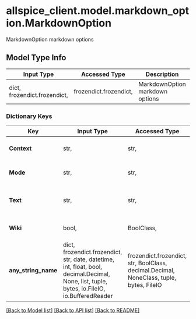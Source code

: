 # allspice_client.model.markdown_option.MarkdownOption

MarkdownOption markdown options

## Model Type Info
Input Type | Accessed Type | Description | Notes
------------ | ------------- | ------------- | -------------
dict, frozendict.frozendict,  | frozendict.frozendict,  | MarkdownOption markdown options | 

### Dictionary Keys
Key | Input Type | Accessed Type | Description | Notes
------------ | ------------- | ------------- | ------------- | -------------
**Context** | str,  | str,  | Context to render  in: body | [optional] 
**Mode** | str,  | str,  | Mode to render  in: body | [optional] 
**Text** | str,  | str,  | Text markdown to render  in: body | [optional] 
**Wiki** | bool,  | BoolClass,  | Is it a wiki page ?  in: body | [optional] 
**any_string_name** | dict, frozendict.frozendict, str, date, datetime, int, float, bool, decimal.Decimal, None, list, tuple, bytes, io.FileIO, io.BufferedReader | frozendict.frozendict, str, BoolClass, decimal.Decimal, NoneClass, tuple, bytes, FileIO | any string name can be used but the value must be the correct type | [optional]

[[Back to Model list]](../../README.md#documentation-for-models) [[Back to API list]](../../README.md#documentation-for-api-endpoints) [[Back to README]](../../README.md)

